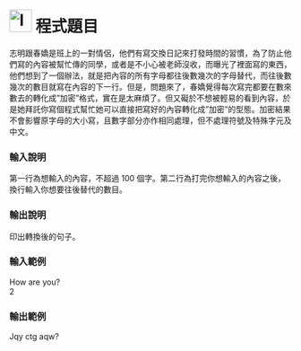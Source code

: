 <h1><img class="alignnone  wp-image-41" src="https://catmaoblog.files.wordpress.com/2016/10/3h9rzur.png" alt="Icon made by Popcorns Arts from www.flaticon.com" width="40" height="40" /> 程式題目</h1>
志明跟春嬌是班上的一對情侶，他們有寫交換日記來打發時間的習慣，為了防止他們寫的內容被幫忙傳的同學，或者是不小心被老師沒收，而曝光了裡面寫的東西，他們想到了一個辦法，就是把內容的所有字母都往後數幾次的字母替代，而往後數幾次的數目就寫在內容的下一行。但是，問題來了，春嬌覺得每次寫完都要在數來數去的轉化成”加密”格式，實在是太麻煩了。但又礙於不想被輕易的看到內容，於是她拜託你寫個程式幫忙她可以直接把寫好的內容轉化成”加密”的型態。加密結果不會影響原字母的大小寫，且數字部分亦作相同處理，但不處理符號及特殊字元及中文。<br>

<h3>輸入說明</h3>
第一行為想輸入的內容，不超過 100 個字。第二行為打完你想輸入的內容之後，換行輸入你想要往後替代的數目。<br>

<h3>輸出說明</h3>
印出轉換後的句子。<br>

<h3>輸入範例</h3>
How are you?<br>
2<br>

<h3>輸出範例</h3>
Jqy ctg aqw?<br>
